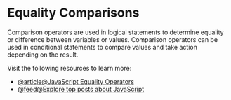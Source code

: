 # Equality Comparisons

Comparison operators are used in logical statements to determine equality or difference between variables or values. Comparison operators can be used in conditional statements to compare values and take action depending on the result.

Visit the following resources to learn more:

- [@article@JavaScript Equality Operators](https://developer.mozilla.org/en-US/docs/Web/JavaScript/Reference/Operators#equality_operators)
- [@feed@Explore top posts about JavaScript](https://app.daily.dev/tags/javascript?ref=roadmapsh)
